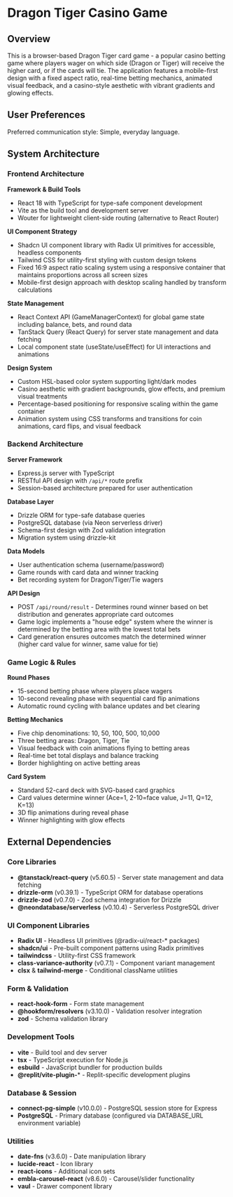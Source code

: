 # Dragon Tiger Casino Game

## Overview

This is a browser-based Dragon Tiger card game - a popular casino betting game where players wager on which side (Dragon or Tiger) will receive the higher card, or if the cards will tie. The application features a mobile-first design with a fixed aspect ratio, real-time betting mechanics, animated visual feedback, and a casino-style aesthetic with vibrant gradients and glowing effects.

## User Preferences

Preferred communication style: Simple, everyday language.

## System Architecture

### Frontend Architecture

**Framework & Build Tools**
- React 18 with TypeScript for type-safe component development
- Vite as the build tool and development server
- Wouter for lightweight client-side routing (alternative to React Router)

**UI Component Strategy**
- Shadcn UI component library with Radix UI primitives for accessible, headless components
- Tailwind CSS for utility-first styling with custom design tokens
- Fixed 16:9 aspect ratio scaling system using a responsive container that maintains proportions across all screen sizes
- Mobile-first design approach with desktop scaling handled by transform calculations

**State Management**
- React Context API (GameManagerContext) for global game state including balance, bets, and round data
- TanStack Query (React Query) for server state management and data fetching
- Local component state (useState/useEffect) for UI interactions and animations

**Design System**
- Custom HSL-based color system supporting light/dark modes
- Casino aesthetic with gradient backgrounds, glow effects, and premium visual treatments
- Percentage-based positioning for responsive scaling within the game container
- Animation system using CSS transforms and transitions for coin animations, card flips, and visual feedback

### Backend Architecture

**Server Framework**
- Express.js server with TypeScript
- RESTful API design with `/api/*` route prefix
- Session-based architecture prepared for user authentication

**Database Layer**
- Drizzle ORM for type-safe database queries
- PostgreSQL database (via Neon serverless driver)
- Schema-first design with Zod validation integration
- Migration system using drizzle-kit

**Data Models**
- User authentication schema (username/password)
- Game rounds with card data and winner tracking
- Bet recording system for Dragon/Tiger/Tie wagers

**API Design**
- POST `/api/round/result` - Determines round winner based on bet distribution and generates appropriate card outcomes
- Game logic implements a "house edge" system where the winner is determined by the betting area with the lowest total bets
- Card generation ensures outcomes match the determined winner (higher card value for winner, same value for tie)

### Game Logic & Rules

**Round Phases**
- 15-second betting phase where players place wagers
- 10-second revealing phase with sequential card flip animations
- Automatic round cycling with balance updates and bet clearing

**Betting Mechanics**
- Five chip denominations: 10, 50, 100, 500, 10,000
- Three betting areas: Dragon, Tiger, Tie
- Visual feedback with coin animations flying to betting areas
- Real-time bet total displays and balance tracking
- Border highlighting on active betting areas

**Card System**
- Standard 52-card deck with SVG-based card graphics
- Card values determine winner (Ace=1, 2-10=face value, J=11, Q=12, K=13)
- 3D flip animations during reveal phase
- Winner highlighting with glow effects

## External Dependencies

### Core Libraries
- **@tanstack/react-query** (v5.60.5) - Server state management and data fetching
- **drizzle-orm** (v0.39.1) - TypeScript ORM for database operations
- **drizzle-zod** (v0.7.0) - Zod schema integration for Drizzle
- **@neondatabase/serverless** (v0.10.4) - Serverless PostgreSQL driver

### UI Component Libraries
- **Radix UI** - Headless UI primitives (@radix-ui/react-* packages)
- **shadcn/ui** - Pre-built component patterns using Radix primitives
- **tailwindcss** - Utility-first CSS framework
- **class-variance-authority** (v0.7.1) - Component variant management
- **clsx** & **tailwind-merge** - Conditional className utilities

### Form & Validation
- **react-hook-form** - Form state management
- **@hookform/resolvers** (v3.10.0) - Validation resolver integration
- **zod** - Schema validation library

### Development Tools
- **vite** - Build tool and dev server
- **tsx** - TypeScript execution for Node.js
- **esbuild** - JavaScript bundler for production builds
- **@replit/vite-plugin-*** - Replit-specific development plugins

### Database & Session
- **connect-pg-simple** (v10.0.0) - PostgreSQL session store for Express
- **PostgreSQL** - Primary database (configured via DATABASE_URL environment variable)

### Utilities
- **date-fns** (v3.6.0) - Date manipulation library
- **lucide-react** - Icon library
- **react-icons** - Additional icon sets
- **embla-carousel-react** (v8.6.0) - Carousel/slider functionality
- **vaul** - Drawer component library